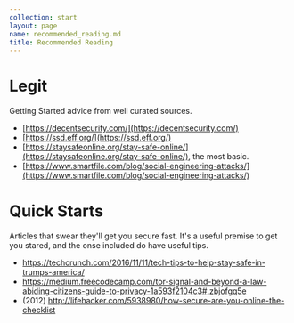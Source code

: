 ```yaml
---
collection: start
layout: page
name: recommended_reading.md
title: Recommended Reading
---
```


# Legit

Getting Started advice from well curated sources.

* [https://decentsecurity.com/](https://decentsecurity.com/)
* [https://ssd.eff.org/](https://ssd.eff.org/)
* [https://staysafeonline.org/stay-safe-online/](https://staysafeonline.org/stay-safe-online/), the most basic.  
* [https://www.smartfile.com/blog/social-engineering-attacks/](https://www.smartfile.com/blog/social-engineering-attacks/)

# Quick Starts

Articles that swear they'll get you secure fast. It's a useful premise to get you stared, and the onse included do have useful tips.  

* https://techcrunch.com/2016/11/11/tech-tips-to-help-stay-safe-in-trumps-america/
* https://medium.freecodecamp.com/tor-signal-and-beyond-a-law-abiding-citizens-guide-to-privacy-1a593f2104c3#.zbjofgq5e
* (2012) http://lifehacker.com/5938980/how-secure-are-you-online-the-checklist
